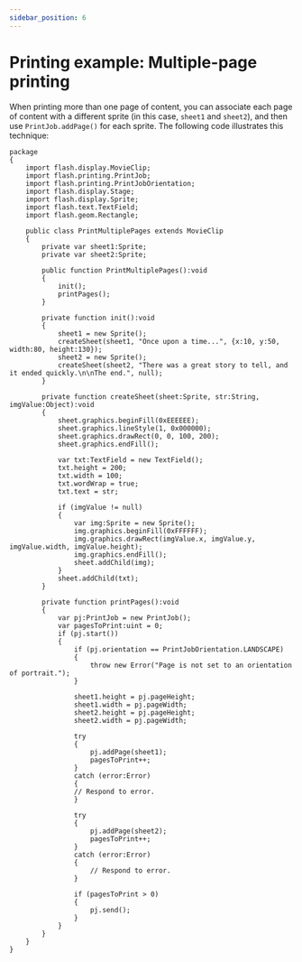 ```yaml
---
sidebar_position: 6
---
```


# Printing example: Multiple-page printing

When printing more than one page of content, you can associate each page of
content with a different sprite (in this case, `sheet1` and `sheet2`), and then
use `PrintJob.addPage()` for each sprite. The following code illustrates this
technique:

    package
    {
    	import flash.display.MovieClip;
    	import flash.printing.PrintJob;
    	import flash.printing.PrintJobOrientation;
    	import flash.display.Stage;
    	import flash.display.Sprite;
    	import flash.text.TextField;
    	import flash.geom.Rectangle;

    	public class PrintMultiplePages extends MovieClip
    	{
    		private var sheet1:Sprite;
    		private var sheet2:Sprite;

    		public function PrintMultiplePages():void
    		{
    			init();
    			printPages();
    		}

    		private function init():void
    		{
    			sheet1 = new Sprite();
    			createSheet(sheet1, "Once upon a time...", {x:10, y:50, width:80, height:130});
    			sheet2 = new Sprite();
    			createSheet(sheet2, "There was a great story to tell, and it ended quickly.\n\nThe end.", null);
    		}

    		private function createSheet(sheet:Sprite, str:String, imgValue:Object):void
    		{
    			sheet.graphics.beginFill(0xEEEEEE);
    			sheet.graphics.lineStyle(1, 0x000000);
    			sheet.graphics.drawRect(0, 0, 100, 200);
    			sheet.graphics.endFill();

    			var txt:TextField = new TextField();
    			txt.height = 200;
    			txt.width = 100;
    			txt.wordWrap = true;
    			txt.text = str;

    			if (imgValue != null)
    			{
    				var img:Sprite = new Sprite();
    				img.graphics.beginFill(0xFFFFFF);
    				img.graphics.drawRect(imgValue.x, imgValue.y, imgValue.width, imgValue.height);
    				img.graphics.endFill();
    				sheet.addChild(img);
    			}
    			sheet.addChild(txt);
    		}

    		private function printPages():void
    		{
    			var pj:PrintJob = new PrintJob();
    			var pagesToPrint:uint = 0;
    			if (pj.start())
    			{
    				if (pj.orientation == PrintJobOrientation.LANDSCAPE)
    				{
    					throw new Error("Page is not set to an orientation of portrait.");
    				}

    				sheet1.height = pj.pageHeight;
    				sheet1.width = pj.pageWidth;
    				sheet2.height = pj.pageHeight;
    				sheet2.width = pj.pageWidth;

    				try
    				{
    					pj.addPage(sheet1);
    					pagesToPrint++;
    				}
    				catch (error:Error)
    				{
    				// Respond to error.
    				}

    				try
    				{
    					pj.addPage(sheet2);
    					pagesToPrint++;
    				}
    				catch (error:Error)
    				{
    					// Respond to error.
    				}

    				if (pagesToPrint > 0)
    				{
    					pj.send();
    				}
    			}
    		}
    	}
    }
